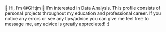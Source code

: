 👋 Hi, I’m @GHtjm
👀 I’m interested in Data Analysis.
This profile consists of personal projects throughout my education and professional career. If you notice any errors or see any tips/advice you can give me feel free to message me, any advice is greatly appreciated! :)
<!---
GHtjm/GHtjm is a ✨ special ✨ repository because its `README.md` (this file) appears on your GitHub profile.
You can click the Preview link to take a look at your changes.
--->
